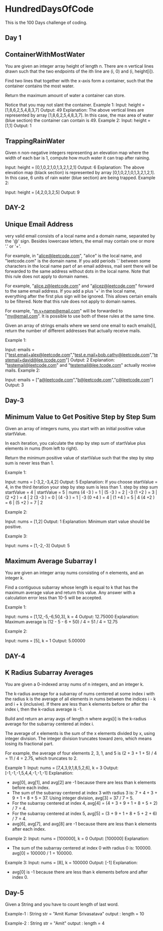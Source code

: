 # HundredDaysOfCode
This is the 100 Days challenge of coding.

Day 1
------------

ContainerWithMostWater
------------------------
You are given an integer array height of length n. There are n vertical lines drawn such that the two endpoints of the ith line are (i, 0) and (i, height[i]).

Find two lines that together with the x-axis form a container, such that the container contains the most water.

Return the maximum amount of water a container can store.

Notice that you may not slant the container.
Example 1:
Input: height = [1,8,6,2,5,4,8,3,7]
Output: 49
Explanation: The above vertical lines are represented by array [1,8,6,2,5,4,8,3,7]. In this case, the max area of water (blue section) the container can contain is 49.
Example 2:
Input: height = [1,1]
Output: 1


TrappingRainWater
-------------------
Given n non-negative integers representing an elevation map where the width of each bar is 1, compute how much water it can trap after raining.

Input: height = [0,1,0,2,1,0,1,3,2,1,2,1]
Output: 6
Explanation: The above elevation map (black section) is represented by array [0,1,0,2,1,0,1,3,2,1,2,1]. In this case, 6 units of rain water (blue section) are being trapped.
Example 2:

Input: height = [4,2,0,3,2,5]
Output: 9 


DAY-2
--------

Unique Email Address
----------------------
very valid email consists of a local name and a domain name, separated by the '@' sign. Besides lowercase letters, the email may contain one or more '.' or '+'.

For example, in "alice@leetcode.com", "alice" is the local name, and "leetcode.com" is the domain name.
If you add periods '.' between some characters in the local name part of an email address, mail sent there will be forwarded to the same address without dots in the local name. Note that this rule does not apply to domain names.

For example, "alice.z@leetcode.com" and "alicez@leetcode.com" forward to the same email address.
If you add a plus '+' in the local name, everything after the first plus sign will be ignored. This allows certain emails to be filtered. Note that this rule does not apply to domain names.

For example, "m.y+name@email.com" will be forwarded to "my@email.com".
It is possible to use both of these rules at the same time.

Given an array of strings emails where we send one email to each emails[i], return the number of different addresses that actually receive mails.

 

Example 1:

Input: emails = ["test.email+alex@leetcode.com","test.e.mail+bob.cathy@leetcode.com","testemail+david@lee.tcode.com"]
Output: 2
Explanation: "testemail@leetcode.com" and "testemail@lee.tcode.com" actually receive mails.
Example 2:

Input: emails = ["a@leetcode.com","b@leetcode.com","c@leetcode.com"]
Output: 3



Day-3
----------

Minimum Value to Get Positive Step by Step Sum
----------------------------------------------------
Given an array of integers nums, you start with an initial positive value startValue.

In each iteration, you calculate the step by step sum of startValue plus elements in nums (from left to right).

Return the minimum positive value of startValue such that the step by step sum is never less than 1. 

Example 1:

Input: nums = [-3,2,-3,4,2]
Output: 5
Explanation: If you choose startValue = 4, in the third iteration your step by step sum is less than 1.
step by step sum
startValue = 4 | startValue = 5 | nums
  (4 -3 ) = 1  | (5 -3 ) = 2    |  -3
  (1 +2 ) = 3  | (2 +2 ) = 4    |   2
  (3 -3 ) = 0  | (4 -3 ) = 1    |  -3
  (0 +4 ) = 4  | (1 +4 ) = 5    |   4
  (4 +2 ) = 6  | (5 +2 ) = 7    |   2

Example 2:

Input: nums = [1,2]
Output: 1
Explanation: Minimum start value should be positive. 

Example 3:

Input: nums = [1,-2,-3]
Output: 5



Maximum Average Subarray I
----------------------------
You are given an integer array nums consisting of n elements, and an integer k.

Find a contiguous subarray whose length is equal to k that has the maximum average value and return this value. Any answer with a calculation error less than 10-5 will be accepted.

Example 1:

Input: nums = [1,12,-5,-6,50,3], k = 4
Output: 12.75000
Explanation: Maximum average is (12 - 5 - 6 + 50) / 4 = 51 / 4 = 12.75

Example 2:

Input: nums = [5], k = 1
Output: 5.00000


DAY-4
-------------

K Radius Subarray Averages
-------------------------------

You are given a 0-indexed array nums of n integers, and an integer k.

The k-radius average for a subarray of nums centered at some index i with the radius k is the average of all elements in nums between the indices i - k and i + k (inclusive). If there are less than k elements before or after the index i, then the k-radius average is -1.

Build and return an array avgs of length n where avgs[i] is the k-radius average for the subarray centered at index i.

The average of x elements is the sum of the x elements divided by x, using integer division. The integer division truncates toward zero, which means losing its fractional part.

For example, the average of four elements 2, 3, 1, and 5 is (2 + 3 + 1 + 5) / 4 = 11 / 4 = 2.75, which truncates to 2. 

Example 1:
Input: nums = [7,4,3,9,1,8,5,2,6], k = 3
Output: [-1,-1,-1,5,4,4,-1,-1,-1]
Explanation:
- avg[0], avg[1], and avg[2] are -1 because there are less than k elements before each index.
- The sum of the subarray centered at index 3 with radius 3 is: 7 + 4 + 3 + 9 + 1 + 8 + 5 = 37.
  Using integer division, avg[3] = 37 / 7 = 5.
- For the subarray centered at index 4, avg[4] = (4 + 3 + 9 + 1 + 8 + 5 + 2) / 7 = 4.
- For the subarray centered at index 5, avg[5] = (3 + 9 + 1 + 8 + 5 + 2 + 6) / 7 = 4.
- avg[6], avg[7], and avg[8] are -1 because there are less than k elements after each index.

Example 2:
Input: nums = [100000], k = 0
Output: [100000]
Explanation:
- The sum of the subarray centered at index 0 with radius 0 is: 100000.
  avg[0] = 100000 / 1 = 100000.

Example 3:
Input: nums = [8], k = 100000
Output: [-1]
Explanation: 
- avg[0] is -1 because there are less than k elements before and after index 0.



Day-5
---------

Given a String and you have to count length of last word.

Example-1 : String str = "Amit Kumar Srivasatava"
 output : length = 10

 Example-2 : String str = "Amit"
 output : length = 4